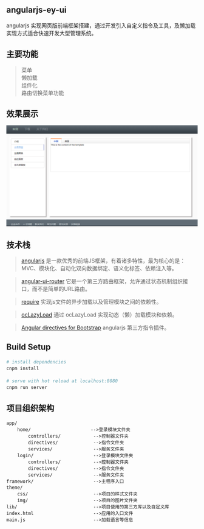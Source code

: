 ## angularjs-ey-ui
angularjs 实现网页版前端框架搭建，通过开发引入自定义指令及工具，及懒加载实现方式适合快速开发大型管理系统。

## 主要功能
> 菜单  
> 懒加载  
> 组件化  
> 路由切换菜单功能  

## 效果展示
![demo](./presentation/presentation.png)

## 技术栈
> [angularjs](https://cn.vuejs.org/) 是一款优秀的前端JS框架，有着诸多特性，最为核心的是：MVC、模块化、自动化双向数据绑定、语义化标签、依赖注入等。  

> [angular-ui-router](https://router.vuejs.org/zh-cn/) 它是一个第三方路由框架，允许通过状态机制组织接口，而不是简单的URL路由。  

> [require](https://www.npmjs.com/package/vue-resource) 实现js文件的异步加载以及管理模块之间的依赖性。  

> [ocLazyLoad](https://vuex.vuejs.org/zh-cn/) 通过 ocLazyLoad 实现动态（懒）加载模块和依赖。  

> [Angular directives for Bootstrap](http://angular-ui.github.io/bootstrap/) angularjs 第三方指令插件。 

## Build Setup
``` bash
# install dependencies
cnpm install

# serve with hot reload at localhost:8080
cnpm run server
```

## 项目组织架构
    app/  
        home/                      -->登录模块文件夹
            controllers/            -->控制器文件夹
            directives/             -->指令文件夹
            services/               -->服务文件夹 
        login/                      -->登录模块文件夹
            controllers/            -->控制器文件夹
            directives/             -->指令文件夹
            services/               -->服务文件夹   
    framework/                      -->主程序入口
    theme/
        css/                        -->项目的样式文件夹
        img/                        -->项目的图片文件夹    
    lib/                            -->项目使用的第三方库以及自定义库
    index.html                      -->应用的入口文件
    main.js                         -->加载语言等信息
